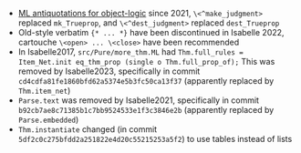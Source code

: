 - [ML antiquotations for object-logic](https://isabelle.systems/zulip-archive/stream/247542-Mirror:-Isabelle-Development-Mailing-List/topic/.5Bisabelle-dev.5D.20NEWS.3A.20ML.20antiquotations.20for.20object-logic.20j.2E.2E.2E.html)
  since 2021, `\<^make_judgment>` replaced `mk_Trueprop`,
  and `\<^dest_judgment>` replaced `dest_Trueprop`
- Old-style verbatim `{* ... *}` have been discontinued in Isabelle
  2022, cartouche `\<open> ... \<close>` have been recommended
- In Isabelle2017, `src/Pure/more_thm.ML` had 
  `Thm.full_rules = Item_Net.init eq_thm_prop (single o Thm.full_prop_of);`
  This was removed by Isabelle2023, specifically in commit
  `cd4cdfa81fe1860bfd62a5374e5b3fc50ca13f37` (apparently replaced by
  `Thm.item_net`)
- `Parse.text` was removed by Isabelle2021, specifically in commit
  `b92cb7ae8c71385b1c7bb9524533e1f3c3846e2b` (apparently replaced by
  `Parse.embedded`)
- `Thm.instantiate` changed (in commit
  `5df2c0c275bfdd2a251822e4d20c55215253a5f2`)
  to use tables instead of lists